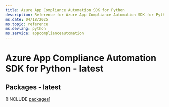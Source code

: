 ```yaml
---
title: Azure App Compliance Automation SDK for Python
description: Reference for Azure App Compliance Automation SDK for Python
ms.date: 04/18/2025
ms.topic: reference
ms.devlang: python
ms.service: appcomplianceautomation
---
```

# Azure App Compliance Automation SDK for Python - latest
## Packages - latest
[!INCLUDE [packages](app-compliance-automation-index.md)]